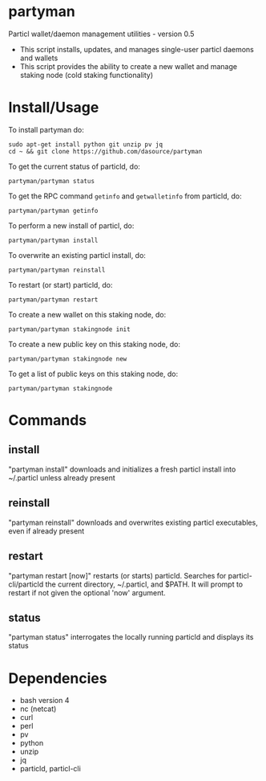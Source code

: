 # partyman

Particl wallet/daemon management utilities - version 0.5

* This script installs, updates, and manages single-user particl daemons and wallets
* This script provides the ability to create a new wallet and manage staking node (cold staking functionality)

# Install/Usage

To install partyman do:

    sudo apt-get install python git unzip pv jq
    cd ~ && git clone https://github.com/dasource/partyman


To get the current status of particld, do:

    partyman/partyman status

To get the RPC command `getinfo` and `getwalletinfo` from particld, do:

    partyman/partyman getinfo



To perform a new install of particl, do:

    partyman/partyman install

To overwrite an existing particl install, do:

    partyman/partyman reinstall

To restart (or start) particld, do:

    partyman/partyman restart



To create a new wallet on this staking node, do:

    partyman/partyman stakingnode init

To create a new public key on this staking node, do:

    partyman/partyman stakingnode new

To get a list of public keys on this staking node, do:

    partyman/partyman stakingnode


# Commands

## install

"partyman install" downloads and initializes a fresh particl install into ~/.particl
unless already present

## reinstall

"partyman reinstall" downloads and overwrites existing particl executables, even if
already present

## restart

"partyman restart [now]" restarts (or starts) particld. Searches for particl-cli/particld
the current directory, ~/.particl, and $PATH. It will prompt to restart if not
given the optional 'now' argument.

## status

"partyman status" interrogates the locally running particld and displays its status

# Dependencies

* bash version 4
* nc (netcat)
* curl
* perl
* pv
* python
* unzip
* jq
* particld, particl-cli

